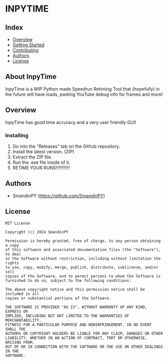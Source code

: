# INPYTIME
## Index
  - [Overview](#overview) 
  - [Getting Started](#getting-started)
  - [Contributing](#contributing)
  - [Authors](#authors)
  - [License](#license)
<!--  Other options to write Readme
  - [Deployment](#deployment)
  - [Used or Referenced Projects](Used-or-Referenced-Projects)
-->
## About InpyTime
<!--Wirte one paragraph of project description -->  
InpyTime is a WIP Python made Speedrun Retiming Tool that (hopefully) in the future will have loads, pasting YouTube debug info for frames and more!
## Overview
<!-- Write Overview about this project -->
InpyTime has good time accuracy and a very user friendly GUI!

### Installing
<!-- A step by step series of examples that tell you how to get a development 
env running

Say what the step will be

    Give the example

And repeat

    until finished
-->
1. Go into the "Releases" tab on the Github repository.
2. Install the latest version. (ZIP)
3. Extract the ZIP file.
4. Run the .exe file inside of it.
5. RETIME YOUR RUNS!!!!!!!!!!!

## Authors
  - SmandinPY (https://github.com/SmandinPY)

## License

```
MIT License

Copyright (c) 2024 SmandinPY

Permission is hereby granted, free of charge, to any person obtaining a copy
of this software and associated documentation files (the "Software"), to deal
in the Software without restriction, including without limitation the rights
to use, copy, modify, merge, publish, distribute, sublicense, and/or sell
copies of the Software, and to permit persons to whom the Software is
furnished to do so, subject to the following conditions:

The above copyright notice and this permission notice shall be included in all
copies or substantial portions of the Software.

THE SOFTWARE IS PROVIDED "AS IS", WITHOUT WARRANTY OF ANY KIND, EXPRESS OR
IMPLIED, INCLUDING BUT NOT LIMITED TO THE WARRANTIES OF MERCHANTABILITY,
FITNESS FOR A PARTICULAR PURPOSE AND NONINFRINGEMENT. IN NO EVENT SHALL THE
AUTHORS OR COPYRIGHT HOLDERS BE LIABLE FOR ANY CLAIM, DAMAGES OR OTHER
LIABILITY, WHETHER IN AN ACTION OF CONTRACT, TORT OR OTHERWISE, ARISING FROM,
OUT OF OR IN CONNECTION WITH THE SOFTWARE OR THE USE OR OTHER DEALINGS IN THE
SOFTWARE.
```
